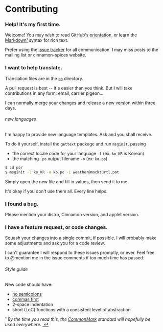 Contributing
============

### Help! It's my first time.

Welcome! You may wish to read GitHub's [orientation][], or learn the [Markdown][]<a href="#fn-1" id="fnref-1" title="see footnote">¹</a> syntax for rich text.

Prefer using the [issue tracker][] for all communication.  I may miss posts to the mailing list or cinnamon-spices website. 

### I want to help translate.

Translation files are in the [`po`][] directory.

A pull request is best -- it's easier than you think.  But I will take contributions in any form: email, carrier pigeon...

I can normally merge your changes and release a new version within three days.

###### new languages

I'm happy to provide new language templates.  Ask and you shall receive.

To do it yourself, install the `gettext` package and run `msginit`, passing 

- the correct locale code for your language `-l` (ex: `ko_KR` is Korean)
- the matching `.po` output filename `-o` (ex: `ko.po`)

```sh
$ cd po/
$ msginit -l ko_KR -o ko.po -i weather@mockturtl.pot
```

Simply open the new file and fill in values, then send it to me.

It's okay if you don't use them all.  Every line helps.

### I found a bug.

Please mention your distro, Cinnamon version, and applet version.

### I have a feature request, or code changes.

Squash your changes into a single commit, if possible.  I will probably make some adjustments and ask you for a code review.

I can't guarantee I will respond to these issues promptly, or ever. Feel free to @mention me in the issue comments if too much time has passed.

###### Style guide

New code should have:

- [no semicolons][]
- [commas first][]
- 2-space indentation
- short (LoC) functions with a consistent level of abstraction


<a id="fn-1">¹</a> _By the time you read this, the [CommonMark][] standard will hopefully be used everywhere._ <a href="#fnref-1" title="back to content">&#160;&#8617;</a>

[`po`]: https://github.com/mockturtl/cinnamon-weather/tree/master/po
[orientation]: https://help.github.com/categories/bootcamp/
[markdown]: https://help.github.com/articles/markdown-basics/
[commonmark]: http://commonmark.org/
[issue tracker]: https://github.com/mockturtl/cinnamon-weather/issues
[no semicolons]: http://blog.izs.me/post/2353458699/an-open-letter-to-javascript-leaders-regarding
[commas first]: https://gist.github.com/isaacs/357981
